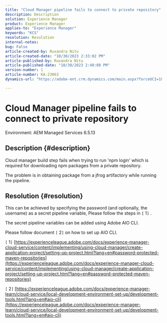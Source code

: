 ```yaml
---
title: "Cloud Manager pipeline fails to connect to private repository"
description: Description
solution: Experience Manager
product: Experience Manager
applies-to: "Experience Manager"
keywords: "KCS"
resolution: Resolution
internal-notes: 
bug: False
article-created-by: Ruxandra Nitu
article-created-date: "10/30/2023 2:33:02 PM"
article-published-by: Ruxandra Nitu
article-published-date: "10/30/2023 2:40:08 PM"
version-number: 1
article-number: KA-23063
dynamics-url: "https://adobe-ent.crm.dynamics.com/main.aspx?forceUCI=1&pagetype=entityrecord&etn=knowledgearticle&id=ca27ae38-3177-ee11-8179-6045bd006295"

---
```

# Cloud Manager pipeline fails to connect to private repository


Environment: AEM Managed Services 6.5.13

## Description {#description}


Cloud manager build step fails when trying to run 'npm login' which is required for downloading npm packages from a private repository.

The problem is in obtaining package from a jfrog artifactory while running the pipeline.


## Resolution {#resolution}


This can be achieved by specifying the password (and optionally, the username) as a secret pipeline variable,
Please follow the steps in `[` 1`]` .

The secret pipeline variables can be added using Adobe AIO CLI.

Please follow document `[` 2`]`  on how to set up AIO CLI.



`[` 1`]`  [https://experienceleague.adobe.com/docs/experience-manager-cloud-service/content/implementing/using-cloud-manager/create-application-project/setting-up-project.html?lang=en#password-protected-maven-repositories](https://experienceleague.adobe.com/docs/experience-manager-cloud-service/content/implementing/using-cloud-manager/create-application-project/setting-up-project.html?lang=en#password-protected-maven-repositories)

`[` 2`]`  [https://experienceleague.adobe.com/docs/experience-manager-learn/cloud-service/local-development-environment-set-up/development-tools.html?lang=en#aio-cli](https://experienceleague.adobe.com/docs/experience-manager-learn/cloud-service/local-development-environment-set-up/development-tools.html?lang=en#aio-cli)
